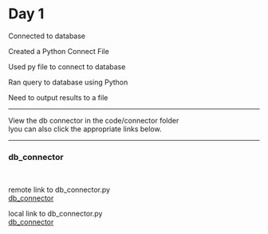 # Day 1
Connected to database  

Created a Python Connect File  

Used py file to connect to database  

Ran query to database using Python  

Need to output results to a file  

---

View the db connector in the code/connector folder  
lyou can also click the appropriate links below.  

---
### db_connector
<br>

remote link to db_connector.py  
[db_connector](/code/connector/db_connector.py)  

local link to db_connector.py  
[db_connector](/SQL/code/connector/db_connector.py)  
